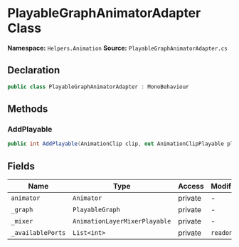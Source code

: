 # PlayableGraphAnimatorAdapter Class

**Namespace:** `Helpers.Animation`
**Source:** `PlayableGraphAnimatorAdapter.cs`

## Declaration

```csharp
public class PlayableGraphAnimatorAdapter : MonoBehaviour
```

## Methods

### AddPlayable

```csharp
public int AddPlayable(AnimationClip clip, out AnimationClipPlayable playable)
```

## Fields

| Name | Type | Access | Modifiers |
|------|------|--------|-----------|
| `animator` | `Animator` | private | - |
| `_graph` | `PlayableGraph` | private | - |
| `_mixer` | `AnimationLayerMixerPlayable` | private | - |
| `_availablePorts` | `List<int>` | private | `readonly` |

